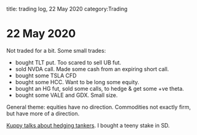 title: trading log, 22 May 2020
category:Trading

# 22 May 2020

Not traded for a bit. Some small trades:

* bought TLT put. Too scared to sell UB fut.
* sold NVDA call. Made some cash from an expiring short call.
* bought some TSLA CFD
* bought some HCC. Want to be long some equity.
* bought an HG fut, sold some calls, to hedge & get some +ve theta.
* bought some VALE and GDX. Small size.

General theme: equities have no direction. 
Commodities not exactly firm, but have more of a direction.

[Kuppy talks about hedging tankers](https://adventuresincapitalism.com/2020/05/07/takin-my-foot-off-the-gas/). I bought a teeny stake in SD.